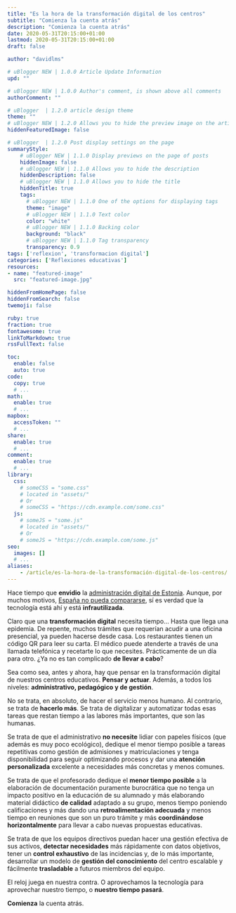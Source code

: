 ```yaml
---
title: "Es la hora de la transformación digital de los centros"
subtitle: "Comienza la cuenta atrás"
description: "Comienza la cuenta atrás"
date: 2020-05-31T20:15:00+01:00
lastmod: 2020-05-31T20:15:00+01:00
draft: false

author: "davidlms"

# uBlogger NEW | 1.0.0 Article Update Information
upd: ""

# uBlogger NEW | 1.0.0 Author's comment, is shown above all comments
authorComment: ""

# uBlogger  | 1.2.0 article design theme
theme: ""
# uBlogger NEW | 1.2.0 Allows you to hide the preview image on the article page
hiddenFeaturedImage: false

# uBlogger  | 1.2.0 Post display settings on the page
summaryStyle:
    # uBlogger NEW | 1.1.0 Display previews on the page of posts
    hiddenImage: false
    # uBlogger NEW | 1.1.0 Allows you to hide the description
    hiddenDescription: false
    # uBlogger NEW | 1.1.0 Allows you to hide the title
    hiddenTitle: true
    tags:
      # uBlogger NEW | 1.1.0 One of the options for displaying tags
      theme: "image"
      # uBlogger NEW | 1.1.0 Text color
      color: "white"
      # uBlogger NEW | 1.1.0 Backing color
      background: "black"
      # uBlogger NEW | 1.1.0 Tag transparency
      transparency: 0.9
tags: ['reflexion', 'transformacion digital']
categories: ['Reflexiones educativas']
resources:
- name: "featured-image"
  src: "featured-image.jpg"

hiddenFromHomePage: false
hiddenFromSearch: false
twemoji: false

ruby: true
fraction: true
fontawesome: true
linkToMarkdown: true
rssFullText: false

toc:
  enable: false
  auto: true
code:
  copy: true
  # ...
math:
  enable: true
  # ...
mapbox:
  accessToken: ""
  # ...
share:
  enable: true
  # ...
comment:
  enable: true
  # ...
library:
  css:
    # someCSS = "some.css"
    # located in "assets/"
    # Or
    # someCSS = "https://cdn.example.com/some.css"
  js:
    # someJS = "some.js"
    # located in "assets/"
    # Or
    # someJS = "https://cdn.example.com/some.js"
seo:
  images: []
  # ...
aliases:
    - /article/es-la-hora-de-la-transformación-digital-de-los-centros/
---
```



Hace tiempo que **envidio** la [administración digital de Estonia](https://elpais.com/elpais/2018/04/05/eps/1522927807_984041.html). Aunque, por muchos motivos, [España no pueda compararse](https://analiticapublica.es/espana-no-es-estonia/), sí es verdad que la tecnología está ahí y está **infrautilizada**.

Claro que una **transformación digital** necesita tiempo… Hasta que llega una epidemia. De repente, muchos trámites que requerían acudir a una oficina presencial, ya pueden hacerse desde casa. Los restaurantes tienen un código QR para leer su carta. El médico puede atenderte a través de una llamada telefónica y recetarte lo que necesites. Prácticamente de un día para otro. ¿Ya no es tan complicado **de llevar a cabo**?

Sea como sea, antes y ahora, hay que pensar en la transformación digital de nuestros centros educativos. **Pensar y actuar**. Además, a todos los niveles: **administrativo, pedagógico y de gestión**.

No se trata, en absoluto, de hacer el servicio menos humano. Al contrario, se trata de **hacerlo más**. Se trata de digitalizar y automatizar todas esas tareas que restan tiempo a las labores más importantes, que son las humanas.

Se trata de que el administrativo **no necesite** lidiar con papeles físicos (que además es muy poco ecológico), dedique el menor tiempo posible  a tareas repetitivas como gestión de admisiones y matriculaciones y tenga disponibilidad para seguir optimizando procesos y dar una **atención personalizada** excelente a necesidades más concretas y menos comunes.

Se trata de que el profesorado dedique el **menor tiempo posible** a la elaboración de documentación puramente burocrática que no tenga un impacto positivo en la educación de su alumnado y más elaborando material didáctico **de calidad** adaptado a su grupo, menos tiempo poniendo calificaciones y más dando una **retroalimentación adecuada** y menos tiempo en reuniones que son un puro trámite y más **coordinándose horizontalmente** para llevar a cabo nuevas propuestas educativas.

Se trata de que los equipos directivos puedan hacer una gestión efectiva de sus activos, **detectar necesidades** más rápidamente con datos objetivos, tener un **control exhaustivo** de las incidencias y, de lo más importante, desarrollar un modelo de **gestión del conocimiento** del centro escalable y fácilmente **trasladable** a futuros miembros del equipo.

El reloj juega en nuestra contra. O aprovechamos la tecnología para aprovechar nuestro tiempo, o **nuestro tiempo pasará**.

**Comienza** la cuenta atrás.